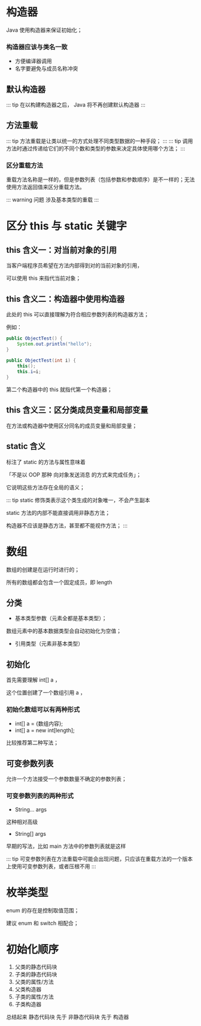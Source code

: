 # 构造器

 

Java 使用构造器来保证初始化；

### 构造器应该与类名一致

- 方便编译器调用
- 名字要避免与成员名称冲突

 

## 默认构造器

::: tip 
在以构建构造器之后， Java 将不再创建默认构造器
:::


## 方法重载

::: tip 
方法重载是让类以统一的方式处理不同类型数据的一种手段；
:::
::: tip 
调用方法时通过传递给它们的不同个数和类型的参数来决定具体使用哪个方法；
:::
### 区分重载方法

重载方法名称是一样的，但是参数列表（包括参数和参数顺序）是不一样的；无法使用方法返回值来区分重载方法。

::: warning 问题 
涉及基本类型的重载
:::
 

# 区分 this 与 static 关键字

 

## this 含义一：对当前对象的引用

当客户端程序员希望在方法内部得到对的当前对象的引用，

可以使用 this 来指代当前对象；

 

## this 含义二：构造器中使用构造器

此处的 this 可以直接理解为符合相应参数列表的构造器方法；

例如：

``` Java
public ObjectTest() {
    System.out.println("hello");
}
 
public ObjectTest(int i) {
    this();
    this.i=i;
}
```

第二个构造器中的 this 就指代第一个构造器；

 

## this 含义三：区分类成员变量和局部变量

在方法或构造器中使用区分同名的成员变量和局部变量；

 

## static 含义

标注了 static 的方法与属性意味着

「不是以 OOP 那种 向对象发送消息 的方式来完成任务」；

它说明这些方法存在全局的语义；

::: tip 
static 修饰类表示这个类生成的对象唯一，不会产生副本

static 方法的内部不能直接调用非静态方法；

构造器不应该是静态方法，甚至都不能视作方法；
:::
 

 

# 数组

 

数组的创建是在运行时进行的；

所有的数组都会包含一个固定成员，即 length

 

## 分类

- 基本类型参数（元素全都是基本类型）；

数组元素中的基本数据类型会自动初始化为空值；

- 引用类型（元素非基本类型）

 

## 初始化

首先需要理解 int[] a ，

这个位置创建了一个数组引用 a ，

### 初始化数组可以有两种形式

- int[] a = {数组内容};
- int[] a = new int[length];

比较推荐第二种写法；

 

## 可变参数列表

允许一个方法接受一个参数数量不确定的参数列表；

### 可变参数列表的两种形式

- String... args

这种相对高级

- String[] args

早期的写法，比如 main 方法中的参数列表就是这样

::: tip 
可变参数列表在方法重载中可能会出现问题，只应该在重载方法的一个版本上使用可变参数列表，或者压根不用
:::
 

# 枚举类型

 

enum 的存在是控制取值范围；

建议 enum 和 switch 相配合；

 

# 初始化顺序

1. 父类的静态代码块
2. 子类的静态代码块
3. 父类的属性/方法
4. 父类构造器
5. 子类的属性/方法
6. 子类构造器

总结起来 静态代码块 先于 非静态代码块 先于 构造器